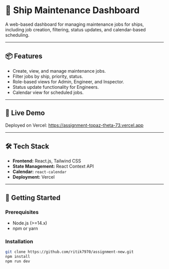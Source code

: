 # 🚢 Ship Maintenance Dashboard

A web-based dashboard for managing maintenance jobs for ships, including job creation, filtering, status updates, and calendar-based scheduling.

---

## 📦 Features

- Create, view, and manage maintenance jobs.
- Filter jobs by ship, priority, status.
- Role-based views for Admin, Engineer, and Inspector.
- Status update functionality for Engineers.
- Calendar view for scheduled jobs.

---

## 🔗 Live Demo

Deployed on Vercel: https://assignment-topaz-theta-73.vercel.app

---

## 🛠️ Tech Stack

- **Frontend:** React.js, Tailwind CSS
- **State Management:** React Context API
- **Calendar:** `react-calendar`
- **Deployment:** Vercel

---

## 🚀 Getting Started

### Prerequisites

- Node.js (>=14.x)
- npm or yarn

### Installation

```bash
git clone https://github.com/ritik7970/assignment-new.git
npm install
npm run dev
